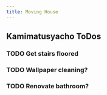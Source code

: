 ```yaml
---
title: Moving House
---
```


## Kamimatusyacho ToDos
### TODO Get stairs floored
### TODO Wallpaper cleaning?
### TODO Renovate bathroom?
###
